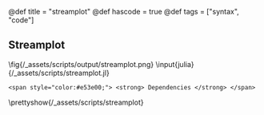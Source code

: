 @def title = "streamplot"
@def hascode = true
@def tags = ["syntax", "code"]


## Streamplot
\fig{/_assets/scripts/output/streamplot.png}
\input{julia}{/_assets/scripts/streamplot.jl}
~~~
<span style="color:#e53e00;"> <strong> Dependencies </strong> </span>
~~~
\prettyshow{/_assets/scripts/streamplot}
